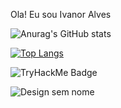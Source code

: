 Ola! Eu sou Ivanor Alves

![Anurag's GitHub stats](https://github-readme-stats.vercel.app/api?username=IvanorAlves&show_icons=true&theme=radical)


[![Top Langs](https://github-readme-stats.vercel.app/api/top-langs/?username=IvanorAlves&theme=radical&show_icons=true&hide_progress=true)](https://github.com/anuraghazra/github-readme-stats)

![TryHackMe Badge](https://tryhackme-badges.s3.amazonaws.com/ivanoralves.png)



![Design sem nome](https://user-images.githubusercontent.com/113808219/235383519-7bd7455b-233b-44aa-ba5b-1af1a9f21833.png)
